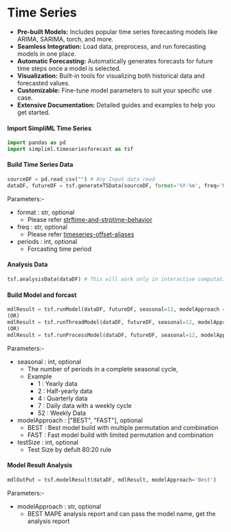 # Time Series
- **Pre-built Models:** Includes popular time series forecasting models like ARIMA, SARIMA, torch, and more.
- **Seamless Integration:** Load data, preprocess, and run forecasting models in one place.
- **Automatic Forecasting:** Automatically generates forecasts for future time steps once a model is selected.
- **Visualization:** Built-in tools for visualizing both historical data and forecasted values.
- **Customizable:** Fine-tune model parameters to suit your specific use case.
- **Extensive Documentation:** Detailed guides and examples to help you get started.


#### Import SimpliML Time Series
```python
import pandas as pd
import simpliml.timeseriesforecast as tsf
```

#### Build Time Series Data
```python
sourceDF = pd.read_csv("") # Any Input data read
dataDF, futureDF = tsf.generateTSData(sourceDF, format='%Y-%m', freq='MS', periods=30)
```
Parameters:-

  - format : str, optional
    - Please refer [strftime-and-strptime-behavior](https://docs.python.org/3/library/datetime.html#strftime-and-strptime-behavior)
  - freq : str, optional
    - Please refer [timeseries-offset-aliases](https://pandas.pydata.org/docs/user_guide/timeseries.html#timeseries-offset-aliases)
  - periods : int, optional
    - Forcasting time period

#### Analysis Data
```python
tsf.analysisData(dataDF) # This will work only in interactive computational environment like Jupyter Notebook/lab/hub ..etc 
```

#### Build Model and forcast
```python
mdlResult = tsf.runModel(dataDF, futureDF, seasonal=12, modelApproach = 'FAST', testSize=80)  # Single Process Thread
(OR)
mdlResult = tsf.runThreadModel(dataDF, futureDF, seasonal=12, modelApproach = 'FAST', testSize=80) # Single Process Multiple Thread (Thread : CPU Count * 2)
(OR)
mdlResult = tsf.runProcessModel(dataDF, futureDF, seasonal=12, modelApproach = 'FAST', testSize=80) # Multiple Process (Process : CPU Count / 4) # Advise to use only in Windows  
```
Parameters:-

  - seasonal : int, optional
    - The number of periods in a complete seasonal cycle, 
    - Example 
      -  1 : Yearly data
      -  2 : Half-yearly data
      -  4 : Quarterly data 
      -  7 : Daily data with a weekly cycle
      - 52 : Weekly Data
  - modelApproach : ["BEST", "FAST"], optional
    - BEST : Best model build with multiple permutation and combination
    - FAST : Fast model build with limited permutation and combination
  - testSize : int, optional
    - Test Size by defult 80:20 rule


#### Model Result Analysis
```python
mdlOutPut = tsf.modelResult(dataDF, mdlResult, modelApproach='Best') 
```
Parameters:-
  - modelApproach : str, optional
    - BEST MAPE analysis report and can pass the model name, get the analysis report